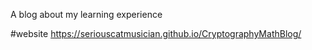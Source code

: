 A blog about my learning experience

#website
https://seriouscatmusician.github.io/CryptographyMathBlog/

